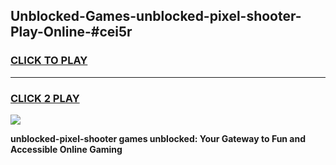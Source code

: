 
## Unblocked-Games-unblocked-pixel-shooter-Play-Online-#cei5r
<h3>
<a href="https://premium.freeplayer.one?title=unblocked-pixel-shooter&ref=27F">CLICK TO PLAY</a></h3>
<hr>

<h3>
<a href="https://premium.freeplayer.one?title=unblocked-pixel-shooter&ref=27F">CLICK 2 PLAY</a>
  
</h3>

<a href="https://premium.freeplayer.one?title=unblocked-pixel-shooter&ref=27F"><img src="https://clearcache.store/games.png"></a>


**unblocked-pixel-shooter games unblocked: Your Gateway to Fun and Accessible Online Gaming**

